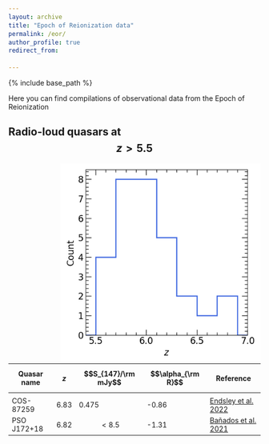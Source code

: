 ```yaml
---
layout: archive
title: "Epoch of Reionization data"
permalink: /eor/
author_profile: true
redirect_from:

---
```


{% include base_path %}

Here you can find compilations of observational data from the Epoch of Reionization

## Radio-loud quasars at $$z>5.5$$

<img align="right" src="/images/RLQSO_zdist.png" alt="My Image" width="400" height="400">

| Quasar name | $$z$$  | $$S_{147}/\rm mJy$$ | $$\alpha_{\rm R}$$ | Reference |
| ----------- | ---- | ----------------- | ---------------- | --------- |
|             |      |                   |                  |           |
| COS-87259   | 6.83 | 0.475             | -0.86            | [Endsley et al. 2022](https://ui.adsabs.harvard.edu/abs/2023MNRAS.520.4609E/abstract) |
| PSO J172+18 | 6.82 | $$<8.5$$          | -1.31            | [Bañados et al. 2021](https://ui.adsabs.harvard.edu/abs/2021ApJ...909...80B/abstract) |

